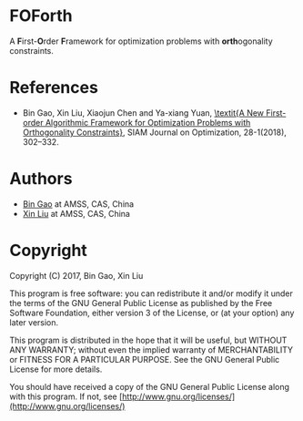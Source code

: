 # FOForth
A **F**irst-**O**rder **F**ramework for optimization problems with **orth**ogonality constraints.

# References
+ Bin Gao, Xin Liu, Xiaojun Chen and Ya-xiang Yuan, [\textit{A New First-order Algorithmic Framework for Optimization Problems with Orthogonality Constraints}](https://doi.org/10.1137/16M1098759), SIAM Journal on Optimization, 28-1(2018), 302–332. 

# Authors
+ [Bin Gao](https://www.gaobin.cc/) at AMSS, CAS, China
+ [Xin Liu](http://lsec.cc.ac.cn/~liuxin/index.html) at AMSS, CAS, China

# Copyright
Copyright (C) 2017, Bin Gao, Xin Liu

This program is free software: you can redistribute it and/or modify it under the terms of the GNU General Public License as published by the Free Software Foundation, either version 3 of the License, or (at your option) any later version.

This program is distributed in the hope that it will be useful, but WITHOUT ANY WARRANTY; without even the implied warranty of MERCHANTABILITY or FITNESS FOR A PARTICULAR PURPOSE. See the GNU General Public License for more details.

You should have received a copy of the GNU General Public License along with this program. If not, see [http://www.gnu.org/licenses/](http://www.gnu.org/licenses/)
